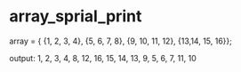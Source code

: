 
array_sprial_print
==================



array = {
            {1, 2, 3, 4}, 
            {5, 6, 7, 8}, 
            {9, 10, 11, 12}, 
            {13,14, 15, 16}};


output: 1, 2, 3, 4, 8, 12, 16, 15, 14, 13, 9, 5, 6, 7, 11, 10
